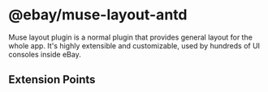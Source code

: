 # @ebay/muse-layout-antd
Muse layout plugin is a normal plugin that provides general layout for the whole app. It's highly extensible and customizable, used by hundreds of UI consoles inside eBay.

## Extension Points

